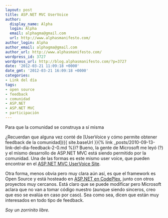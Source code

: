 ```yaml
---
layout: post
title: ASP.NET MVC UserVoice
author:
  display_name: Alpha
  login: Alpha
  email: alphagma@gmail.com
  url: http://www.alphasmanifesto.com/
author_login: Alpha
author_email: alphagma@gmail.com
author_url: http://www.alphasmanifesto.com/
wordpress_id: 3727
wordpress_url: http://blog.alphasmanifesto.com/?p=3727
date: '2012-03-21 11:09:18 +0000'
date_gmt: '2012-03-21 16:09:18 +0000'
categories:
- Link del día
tags:
- open source
- feedback
- comunidad
- ASP.NET
- ASP.NET MVC
- participación
---
```

Para que la comunidad se construya a sí misma


 ¿Recuerdan que alguna vez conté de [UserVoice y cómo permite obtener feedback de la comunidad]({{ site.baseUrl }}{% link _posts/2010-09-13-link-del-dia-feedback-2-0.md %})? Bueno, la gente de Microsoft me leyó (?) y el mismo desarrollo de ASP.NET MVC está siendo permitido por la comunidad. Una de las formas es este mismo user voice, que pueden encontrar en el [ASP.NET MVC UserVoice Site](http://aspnet.uservoice.com/forums/41201-asp-net-mvc).

Otra forma, menos obvia pero muy clara aún así, es que el framework es Open Source y está hosteado en [ASP.NET en CodePlex](http://aspnet.codeplex.com/), junto con otros proyectos muy cercanos. Está claro que se puede modificar pero Microsoft aclara que no van a tomar código nuestro (aunque siendo sinceros, creo que eso se evalúa en caso por caso). Sea como sea, dicen que están muy interesados en todo tipo de feedback.

_Soy un zorrinito libre._

